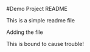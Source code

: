 #Demo Project README

This is a simple readme file

Adding the file 

This is bound to cause trouble!